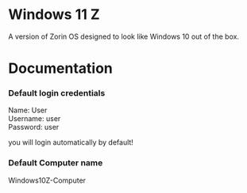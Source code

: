 
# Windows 11 Z

A version of Zorin OS designed to look like Windows 10 out of the box.




# Documentation

### Default login credentials

Name: User  
Username: user  
Password: user 

you will login automatically by default!

### Default Computer name 
Windows10Z-Computer

